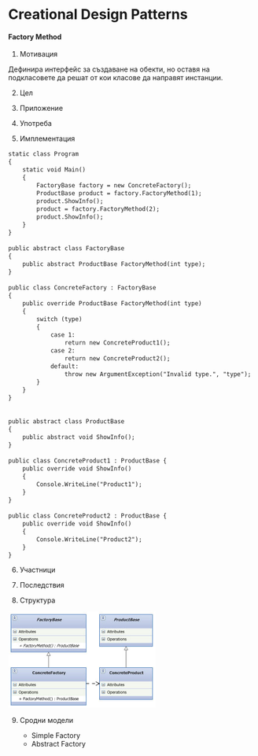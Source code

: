 # Creational Design Patterns

#### **Factory Method** ####

1. Мотивация

Дефинира интерфейс за създаване на обекти, но оставя на подкласовете да решат от кои класове да направят инстанции.

2. Цел


3. Приложение


4. Употреба


5. Имплементация

```    
static class Program
{
    static void Main()
    {
        FactoryBase factory = new ConcreteFactory();
        ProductBase product = factory.FactoryMethod(1);
        product.ShowInfo();
        product = factory.FactoryMethod(2);
        product.ShowInfo();
    }
}

public abstract class FactoryBase
{
    public abstract ProductBase FactoryMethod(int type);
}

public class ConcreteFactory : FactoryBase
{
    public override ProductBase FactoryMethod(int type)
    {
        switch (type)
        {
            case 1:
                return new ConcreteProduct1();
            case 2:
                return new ConcreteProduct2();
            default:
                throw new ArgumentException("Invalid type.", "type");
        }
    }
}


public abstract class ProductBase
{
    public abstract void ShowInfo();
}

public class ConcreteProduct1 : ProductBase {
    public override void ShowInfo()
    {
        Console.WriteLine("Product1");
    }
}

public class ConcreteProduct2 : ProductBase {
    public override void ShowInfo()
    {
        Console.WriteLine("Product2");
    }
}
```
6. Участници


7. Последствия


8. Структура

![](https://github.com/dchakov/High-Quality-Code-HomeWork/blob/master/17-Design%20Patterns/DesignlPatterns/images/Factory_Method.jpg)

9. Сродни модели

	- Simple Factory
	- Abstract Factory

